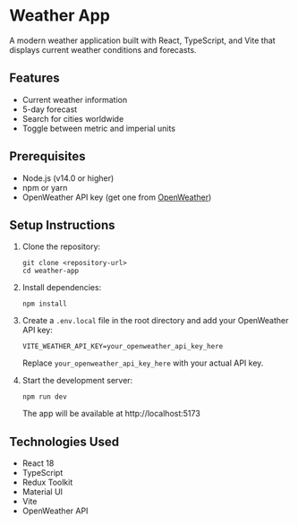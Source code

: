 # Weather App

A modern weather application built with React, TypeScript, and Vite that displays current weather conditions and forecasts.

## Features

- Current weather information
- 5-day forecast
- Search for cities worldwide
- Toggle between metric and imperial units

## Prerequisites

- Node.js (v14.0 or higher)
- npm or yarn
- OpenWeather API key (get one from [OpenWeather](https://openweathermap.org/api))

## Setup Instructions

1. Clone the repository:
   ```
   git clone <repository-url>
   cd weather-app
   ```

2. Install dependencies:
   ```
   npm install
   ```

3. Create a `.env.local` file in the root directory and add your OpenWeather API key:
   ```
   VITE_WEATHER_API_KEY=your_openweather_api_key_here
   ```
   Replace `your_openweather_api_key_here` with your actual API key.

4. Start the development server:
   ```
   npm run dev
   ```
   The app will be available at http://localhost:5173

## Technologies Used

- React 18
- TypeScript
- Redux Toolkit
- Material UI
- Vite
- OpenWeather API
